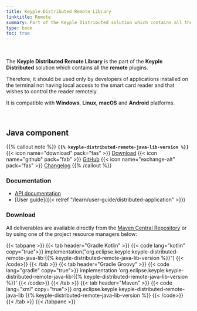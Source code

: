 ```yaml
---
title: Keyple Distributed Remote Library
linktitle: Remote
summary: Part of the Keyple Distributed solution which contains all the remote plugins.
type: book
toc: true
---
```


<br>

The **Keyple Distributed Remote Library** is the part of the **Keyple Distributed** solution which contains all the **remote** plugins.

Therefore, it should be used only by developers of applications installed on the terminal not having local access to the smart card reader and that wishes to control the reader remotely.

It is compatible with **Windows**, **Linux**, **macOS** and **Android** platforms.

<br>

## Java component

{{% callout note %}}
**`{{% keyple-distributed-remote-java-lib-version %}}`**
<span class="component-metadata">{{< icon name="download" pack="fas" >}} [Download](#download)</span>
<span class="component-metadata">{{< icon name="github" pack="fab" >}} [GitHub](https://github.com/eclipse-keyple/keyple-distributed-remote-java-lib/)</span>
<span class="component-metadata">{{< icon name="exchange-alt" pack="fas" >}} [Changelog](https://github.com/eclipse-keyple/keyple-distributed-remote-java-lib/blob/main/CHANGELOG.md)</span>
{{% /callout %}}

### Documentation

* [API documentation](https://docs.keyple.org/keyple-distributed-remote-java-lib)
* [User guide]({{< relref "/learn/user-guide/distributed-application" >}})

### Download

All deliverables are available directly from the [Maven Central Repository](https://central.sonatype.com/search?q=keyple-distributed-remote-java-lib) or by using one of the project resource managers below:

{{< tabpane >}}
{{< tab header="Gradle Kotlin" >}}
{{< code lang="kotlin" copy="true">}}
implementation("org.eclipse.keyple:keyple-distributed-remote-java-lib:{{% keyple-distributed-remote-java-lib-version %}}")
{{< /code>}}
{{< /tab >}}
{{< tab header="Gradle Groovy" >}}
{{< code lang="gradle" copy="true">}}
implementation 'org.eclipse.keyple:keyple-distributed-remote-java-lib:{{% keyple-distributed-remote-java-lib-version %}}'
{{< /code>}}
{{< /tab >}}
{{< tab header="Maven" >}}
{{< code lang="xml" copy="true">}}
<dependency>
  <groupId>org.eclipse.keyple</groupId>
  <artifactId>keyple-distributed-remote-java-lib</artifactId>
  <version>{{% keyple-distributed-remote-java-lib-version %}}</version>
</dependency>
{{< /code>}}
{{< /tab >}}
{{< /tabpane >}}